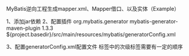 MyBatis逆向工程生成mapper.xml、Mapper借口、以及实体（Example）

1、添加jar依赖
2、配置插件
    <build>
        <plugins>
            <plugin>
                <groupId>org.mybatis.generator</groupId>
                <artifactId>mybatis-generator-maven-plugin</artifactId>
                <version>1.3.3</version>
                <configuration>
                    <configurationFile>${project.basedir}/src/main/resources/mybatis/generatorConfig.xml</configurationFile>
                </configuration>
            </plugin>
        </plugins>
    </build>

3、配置generatorConfig.xml配置文件
    <context> 标签中的次级标签需要有一定的顺序